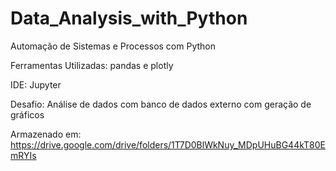 # Data_Analysis_with_Python

Automação de Sistemas e Processos com Python

Ferramentas Utilizadas: pandas e plotly

IDE: Jupyter

Desafio: Análise de dados com banco de dados externo com geração de gráficos

Armazenado em: https://drive.google.com/drive/folders/1T7D0BlWkNuy_MDpUHuBG44kT80EmRYIs


